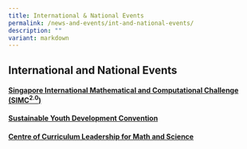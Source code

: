 ```yaml
---
title: International & National Events
permalink: /news-and-events/int-and-national-events/
description: ""
variant: markdown
---
```

## International and National Events

#### <a href="/news-and-events/international-and-national-events/sg-international-math-challenge/"> Singapore International Mathematical and Computational Challenge (SIMC<sup>2.0</sup>) </a>

#### <a href="https://www.nushsdyc.org/" target="_blank"> Sustainable Youth Development Convention </a>

#### <a href="/math-and-science/centre-of-curriculum-leadership-for-math-and-science/"> Centre of Curriculum Leadership for Math and Science </a>